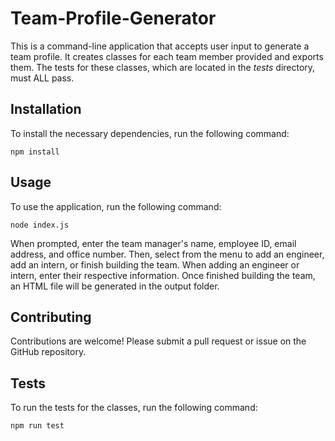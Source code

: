 ﻿# Team-Profile-Generator

This is a command-line application that accepts user input to generate a team profile. It creates classes for each team member provided and exports them. The tests for these classes, which are located in the _tests_ directory, must ALL pass. 

## Installation

To install the necessary dependencies, run the following command:

```
npm install
```

## Usage

To use the application, run the following command:

```
node index.js
```

When prompted, enter the team manager's name, employee ID, email address, and office number. Then, select from the menu to add an engineer, add an intern, or finish building the team. When adding an engineer or intern, enter their respective information. Once finished building the team, an HTML file will be generated in the output folder.

## Contributing

Contributions are welcome! Please submit a pull request or issue on the GitHub repository.

## Tests

To run the tests for the classes, run the following command:

```
npm run test
